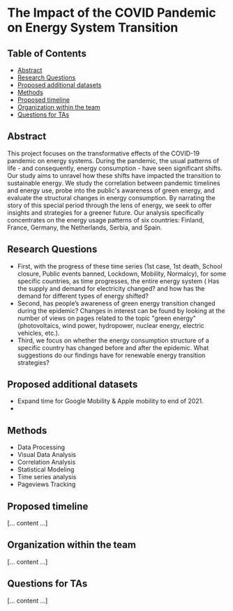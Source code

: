 # The Impact of the COVID Pandemic on Energy System Transition

## Table of Contents
- [Abstract](#abstract)
- [Research Questions](#research-questions)
- [Proposed additional datasets](#proposed-additional-datasets)
- [Methods](#methods)
- [Proposed timeline](#proposed-timeline)
- [Organization within the team](#organization-within-the-team)
- [Questions for TAs](#questions-for-tas)

## Abstract
This project focuses on the transformative effects of the COVID-19 pandemic on energy systems. During the pandemic, the usual patterns of life - and consequently, energy consumption - have seen significant shifts. Our study aims to unravel how these shifts have impacted the transition to sustainable energy. We study the correlation between pandemic timelines and energy use, probe into the public's awareness of green energy, and evaluate the structural changes in energy consumption. By narrating the story of this special period through the lens of energy, we seek to offer insights and strategies for a greener future. 
Our analysis specifically concentrates on the energy usage patterns of six countries: Finland, France, Germany, the Netherlands, Serbia, and Spain.

## Research Questions
- First, with the progress of these time series (1st case, 1st death, School closure, Public events banned, Lockdown, Mobility, Normalcy), for some specific countries, as time progresses, the entire energy system ( Has the supply and demand for electricity changed? and how has the demand for different types of energy shifted? 
- Second, has people’s awareness of green energy transition changed during the epidemic? Changes in interest can be found by looking at the number of views on pages related to the topic "green energy" (photovoltaics, wind power, hydropower, nuclear energy, electric vehicles, etc.).
- Third, we focus on whether the energy consumption structure of a specific country has changed before and after the epidemic. What suggestions do our findings have for renewable energy transition strategies?

## Proposed additional datasets
- Expand time for Google Mobility & Apple mobility to end of 2021.
- 

## Methods
- Data Processing 
- Visual Data Analysis
- Correlation Analysis
- Statistical Modeling 
- Time series analysis
- Pageviews Tracking

## Proposed timeline
[... content ...]

## Organization within the team
[... content ...]

## Questions for TAs
[... content ...]




